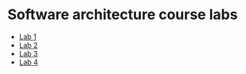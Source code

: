 # Software architecture course labs

- [Lab 1](https://github.com/alorthius/microservices/tree/micro_basics)
- [Lab 2](https://github.com/alorthius/microservices/tree/hazelcast_basics)
- [Lab 3](https://github.com/alorthius/microservices/tree/micro_hazelcast)
- [Lab 4](https://github.com/alorthius/microservices/tree/micro_mq)

